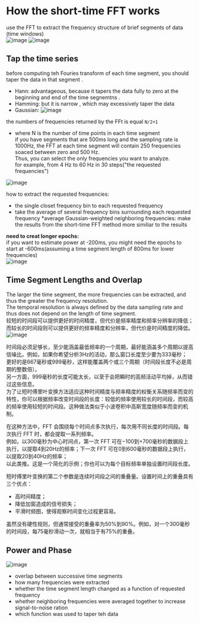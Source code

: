 # How the short-time FFT works 

use the FFT to extract the frequency structure of brief segments of data (time windows) <br> 
![image](https://github.com/user-attachments/assets/51aa80be-6937-4b23-ba57-d45da3f2a89a)
![image](https://github.com/user-attachments/assets/b21f9472-d714-42e4-87b4-ad4bb241c492)

## Tap the time series 

before computing teh Fouries transform of each time segment, you should taper the data in that segment .<br> 
* Hann: advantageous, because it tapers the data fully to zero at the beginning and end of the time segnemtns .<br> 
* Hamming: but it is narrow , which may excessively taper the data 
* Gaussian: 
![image](https://github.com/user-attachments/assets/f2500b3c-374b-49c6-82d1-81febfa42152)

the numbers of frequencies returned by the FFt is equal `N/2+1` 
* where N is the number of time points in each time  segment <br>
if you have segments that are 500ms long and the sampling rate is 1000Hz, the FFT at each time segment will contain 250 frequencies soaced between zero and 500 Hz. <br>
Thus, you can select the only frequencies you want to analyze. <br>
for example, from 4 Hz to 60 Hz in 30 steps("the requested frequencies") <br>

![image](https://github.com/user-attachments/assets/5c312fbe-b14b-4ec5-8b04-f65993ee6a54)

how to extract the requested frequencies: 
* the single closet frequency bin to each requested frequency
* take the average of several frequency bins surrounding each requested frequency
*average Gaussian-weighted neighboring frequencies: make the results from the short-time FFT method more similiar to the results

**need to creat longer epochs:** <br>
if you want to estimate power at -200ms, you might need the epochs to start at -600ms(assuming a time segment length of 800ms for lower frequencies) <br> 
![image](https://github.com/user-attachments/assets/64edc8b5-61fa-493a-93e6-e7f423aace3a)

## Time Segment Lengths and Overlap 

The larger the time segment, the more frequencies can be extracted, and thus the greater the frequency resolution. <br> 
The temporal resolution is always defined by the data sampling rate and thus does not depend on the length of time segment.<br> 
较短的时间段可以提供更好的时间精度，但代价是频率精度和频率分辨率的降低；而较长的时间段则可以提供更好的频率精度和分辨率，但代价是时间精度的降低。<br> 
![image](https://github.com/user-attachments/assets/ef15b363-424c-477e-99e1-a0e53500afc2)

时间段必须足够长，至少能涵盖最低频率的一个周期，最好能涵盖多个周期以提高信噪比。例如，如果你希望分析3Hz的活动，那么窗口长度至少要为333毫秒；<br>
更好的是667毫秒或999毫秒，这样能覆盖两个或三个周期（时间段长度不必是周期的整数倍）。<br>
另一方面，999毫秒的长度可能太长，以至于会把瞬时的高频活动平均掉，从而错过这些信息。<br> 
为了让短时傅里叶变换方法适应这种时间精度与频率精度的权衡关系随频率而变的特性，你可以根据频率改变时间段的长度：较低的频率使用较长的时间段，而较高的频率使用较短的时间段。这种做法类似于小波卷积中高斯宽度随频率而变的机制。

在这种方法中，FFT 会围绕每个时间点多次执行，每次用不同长度的时间段。每次执行 FFT 时，都会提取一系列频率。<br>
例如，以300毫秒为中心时间点，第一次 FFT 可在−100到+700毫秒的数据段上执行，以提取4到20Hz的频率；下一次 FFT 可在0到600毫秒的数据段上执行，以提取20到40Hz的频率；<br>
以此类推。这是一个简化的示例；你也可以为每个目标频率单独设置时间段长度。<br>

短时傅里叶变换的第二个参数是连续时间段之间的重叠量。设置时间上的重叠具有三个优点：<br>

* 高时间精度；<br>
* 降低加窗造成的信号损失；<br>
* 平滑时频图，使得观察时间变化过程更容易。<br>

虽然没有硬性规则，但通常接受的重叠率为50%到90%。例如，对一个300毫秒的时间段，每75毫秒滑动一次，就相当于有75%的重叠。<br>

## Power and Phase 
![image](https://github.com/user-attachments/assets/1b0a2c42-09ed-4463-b04d-c29f3187778f) 

* overlap between successive time segments
* how many frequencies were  extracted
* whether the time segment length changed as a function of requested frequency
* whether neighboring frequencies were  averaged together to increase signal-to-noise ration
* which function was used to taper teh data
  
